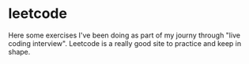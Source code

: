 # leetcode
Here some exercises I've been doing as part of my journy through "live coding interview". Leetcode is a really good site to practice and keep in shape. 
